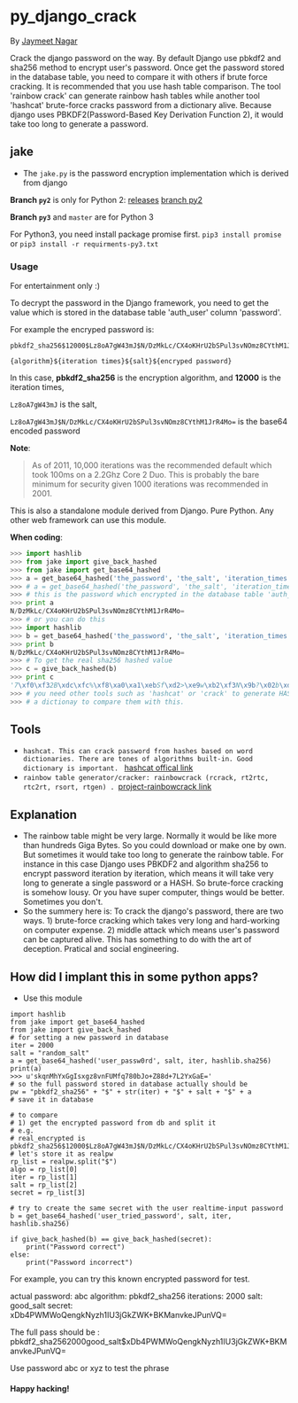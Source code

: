 py_django_crack
===============

By [Jaymeet Nagar](https://github.com/jaymeetnagar)

Crack the django password on the way. By default Django use pbkdf2 and sha256 method to encrypt user's password. Once get the password stored in the database table, you need to compare it with others if brute force cracking. It is recommended that you use hash table comparison. The tool 'rainbow crack' can generate rainbow hash tables while another tool 'hashcat' brute-force cracks password from a dictionary alive. Because django uses PBKDF2(Password-Based Key Derivation Function 2), it would take too long to generate a password. 

## jake
* The ```jake.py``` is the password encryption implementation which is derived from django

**Branch `py2`** is only for Python 2: [releases](https://github.com/xros/py_django_crack/releases/tag/py2fixed) [branch py2](https://github.com/xros/py_django_crack/tree/py2)

**Branch `py3`** and `master` are for Python 3

For Python3, you need install package promise first. `pip3 install promise` or `pip3 install -r requirments-py3.txt`

### Usage

For entertainment only :)

To decrypt the password in the Django framework, you need to get the value which is stored in the database table 'auth_user' column 'password'.

For example the encryped password is:

    pbkdf2_sha256$12000$Lz8oA7gW43mJ$N/DzMkLc/CX4oKHrU2bSPul3svNOmz8CYthM1JrR4Mo=

    {algorithm}${iteration times}${salt}${encryped password}

In this case, **pbkdf2_sha256** is the encryption algorithm, and **12000** is the iteration times, 

`Lz8oA7gW43mJ` is the salt, 

`Lz8oA7gW43mJ$N/DzMkLc/CX4oKHrU2bSPul3svNOmz8CYthM1JrR4Mo=`  is the base64 encoded password

**Note**:

> As of 2011, 10,000 iterations was the recommended default which
> took 100ms on a 2.2Ghz Core 2 Duo. This is probably the bare
> minimum for security given 1000 iterations was recommended in 2001.

This is also a standalone module derived from Django. Pure Python. Any other web framework can use this module.

**When coding**:

```python
>>> import hashlib
>>> from jake import give_back_hashed
>>> from jake import get_base64_hashed
>>> a = get_base64_hashed('the_password', 'the_salt', 'iteration_times', 'the_hashlib_digest_object(the algorithm)')
>>> # a = get_base64_hashed('the_password', 'the_salt', 'iteration_times', hashlib.sha256)
>>> # this is the password which encrypted in the database table 'auth_user' column 'password'
>>> print a
N/DzMkLc/CX4oKHrU2bSPul3svNOmz8CYthM1JrR4Mo=
>>> # or you can do this
>>> import hashlib
>>> b = get_base64_hashed('the_password', 'the_salt', 'iteration_times', hashlib.sha256)
>>> print b
N/DzMkLc/CX4oKHrU2bSPul3svNOmz8CYthM1JrR4Mo=
>>> # To get the real sha256 hashed value
>>> c = give_back_hashed(b)
>>> print c
'7\xf0\xf32B\xdc\xfc%\xf8\xa0\xa1\xebSf\xd2>\xe9w\xb2\xf3N\x9b?\x02b\xd8L\xd4\x9a\xd1\xe0\xca'
>>> # you need other tools such as 'hashcat' or 'crack' to generate HASHes from 
>>> # a dictionay to compare them with this.
```

Tools
-----
* ```hashcat. This can crack password from hashes based on word dictionaries. There are tones of algorithms built-in. Good dictionary is important. ``` <a href="http://www.hashcat.net/" target="_blank">hashcat offical link</a>
* ```rainbow table generator/cracker: rainbowcrack (rcrack, rt2rtc, rtc2rt, rsort, rtgen) . ```<a href="http://project-rainbowcrack.com" target="_blank">project-rainbowcrack link</a>

Explanation
------------
* The rainbow table might be very large. Normally it would be like more than hundreds Giga Bytes. So you could download or make one by own. But sometimes it would take too long to generate the rainbow table. For instance in this case Django uses PBKDF2 and algorithm sha256 to encrypt password iteration by iteration, which means it will take very long to generate a single password or a HASH. So brute-force cracking is somehow lousy. Or you have super computer, things would be better. Sometimes you don't.
* So the summery here is:  To crack the django's password, there are two ways. 1) brute-force cracking which takes very long and hard-working on computer expense. 2) middle attack which means user's password can be captured alive. This has something to do with the art of deception. Pratical and social engineering.


How did I implant this in some python apps?
-------------------------------------------

* Use this module
```python2
import hashlib
from jake import get_base64_hashed
from jake import give_back_hashed
# for setting a new password in database
iter = 2000
salt = "random_salt"
a = get_base64_hashed('user_passw0rd', salt, iter, hashlib.sha256)
print(a)
>>> u'skqnMhYxGgIsxgz8vnFUMfq780bJo+Z88d+7L2YxGaE='
# so the full password stored in database actually should be
pw = "pbkdf2_sha256" + "$" + str(iter) + "$" + salt + "$" + a
# save it in database

# to compare
# 1) get the encrypted password from db and split it
# e.g. 
# real_encrypted is  pbkdf2_sha256$12000$Lz8oA7gW43mJ$N/DzMkLc/CX4oKHrU2bSPul3svNOmz8CYthM1JrR4Mo=
# let's store it as realpw
rp_list = realpw.split("$")
algo = rp_list[0]
iter = rp_list[1]
salt = rp_list[2]
secret = rp_list[3]

# try to create the same secret with the user realtime-input password
b = get_base64_hashed('user_tried_password', salt, iter, hashlib.sha256)

if give_back_hashed(b) == give_back_hashed(secret):
    print("Password correct")
else:
    print("Password incorrect")
```

For example, you can try this known encrypted password for test.

actual password: abc
algorithm: pbkdf2_sha256
iterations: 2000
salt: good_salt
secret: xDb4PWMWoQengkNyzh1IU3jGkZWK+BKManvkeJPunVQ=

The full pass should be :   pbkdf2_sha256$2000$good_salt$xDb4PWMWoQengkNyzh1IU3jGkZWK+BKManvkeJPunVQ=

Use password abc or xyz to test the phrase

#### Happy hacking!
